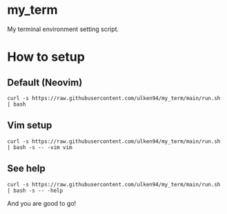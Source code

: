 # my_term
My terminal environment setting script.

# How to setup

## Default (Neovim)
```shell
curl -s https://raw.githubusercontent.com/ulken94/my_term/main/run.sh | bash
```

## Vim setup
```shell
curl -s https://raw.githubusercontent.com/ulken94/my_term/main/run.sh | bash -s -- -vim vim
```

## See help
```shell
curl -s https://raw.githubusercontent.com/ulken94/my_term/main/run.sh | bash -s -- -help
```

And you are good to go!
